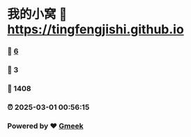 # 我的小窝 :link: https://tingfengjishi.github.io 
### :page_facing_up: [6](https://tingfengjishi.github.io/tag.html) 
### :speech_balloon: 3 
### :hibiscus: 1408 
### :alarm_clock: 2025-03-01 00:56:15 
### Powered by :heart: [Gmeek](https://github.com/Meekdai/Gmeek)
